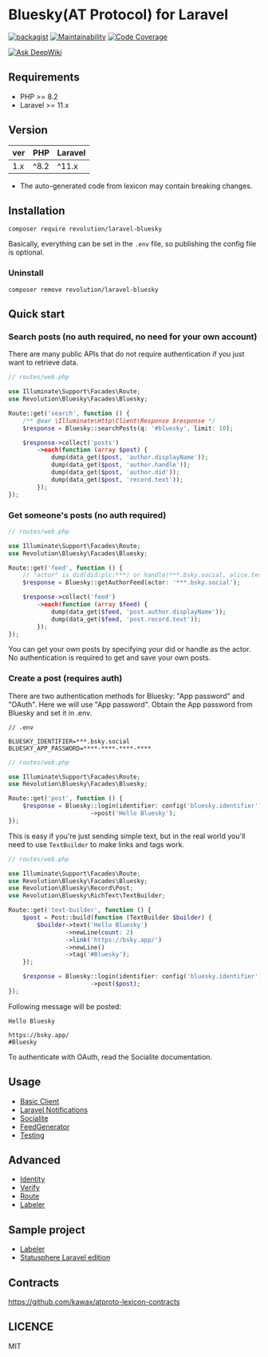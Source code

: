 Bluesky(AT Protocol) for Laravel
====

[![packagist](https://badgen.net/packagist/v/revolution/laravel-bluesky)](https://packagist.org/packages/revolution/laravel-bluesky)
[![Maintainability](https://qlty.sh/badges/cd9f285b-4006-4a23-bbf0-fdf266b38cc2/maintainability.svg)](https://qlty.sh/gh/invokable/projects/laravel-bluesky)
[![Code Coverage](https://qlty.sh/badges/cd9f285b-4006-4a23-bbf0-fdf266b38cc2/test_coverage.svg)](https://qlty.sh/gh/invokable/projects/laravel-bluesky)

[![Ask DeepWiki](https://deepwiki.com/badge.svg)](https://deepwiki.com/invokable/laravel-bluesky)

## Requirements
- PHP >= 8.2
- Laravel >= 11.x

## Version
| ver | PHP  | Laravel |
|-----|------|---------|
| 1.x | ^8.2 | ^11.x   |

- The auto-generated code from lexicon may contain breaking changes.

## Installation

```shell
composer require revolution/laravel-bluesky
```

Basically, everything can be set in the `.env` file, so publishing the config file is optional.

### Uninstall
```shell
composer remove revolution/laravel-bluesky
```

## Quick start

### Search posts (no auth required, no need for your own account)

There are many public APIs that do not require authentication if you just want to retrieve data.

```php
// routes/web.php

use Illuminate\Support\Facades\Route;
use Revolution\Bluesky\Facades\Bluesky;

Route::get('search', function () {
    /** @var \Illuminate\Http\Client\Response $response */
    $response = Bluesky::searchPosts(q: '#bluesky', limit: 10);

    $response->collect('posts')
        ->each(function (array $post) {
            dump(data_get($post, 'author.displayName'));
            dump(data_get($post, 'author.handle'));
            dump(data_get($post, 'author.did'));
            dump(data_get($post, 'record.text'));
        });
});
```

### Get someone's posts (no auth required)

```php
// routes/web.php

use Illuminate\Support\Facades\Route;
use Revolution\Bluesky\Facades\Bluesky;

Route::get('feed', function () {
    // "actor" is did(did:plc:***) or handle(***.bsky.social, alice.test)
    $response = Bluesky::getAuthorFeed(actor: '***.bsky.social');

    $response->collect('feed')
        ->each(function (array $feed) {
            dump(data_get($feed, 'post.author.displayName'));
            dump(data_get($feed, 'post.record.text'));
        });
});
```

You can get your own posts by specifying your did or handle as the actor. No authentication is required to get and save your own posts.

### Create a post (requires auth)

There are two authentication methods for Bluesky: "App password" and "OAuth". Here we will use "App password". Obtain the App password from Bluesky and set it in .env.

```
// .env

BLUESKY_IDENTIFIER=***.bsky.social
BLUESKY_APP_PASSWORD=****-****-****-****
```

```php
// routes/web.php

use Illuminate\Support\Facades\Route;
use Revolution\Bluesky\Facades\Bluesky;

Route::get('post', function () {
    $response = Bluesky::login(identifier: config('bluesky.identifier'), password: config('bluesky.password'))
                       ->post('Hello Bluesky');
});
```

This is easy if you're just sending simple text, but in the real world you'll need to use `TextBuilder` to make links and tags work.

```php
// routes/web.php

use Illuminate\Support\Facades\Route;
use Revolution\Bluesky\Facades\Bluesky;
use Revolution\Bluesky\Record\Post;
use Revolution\Bluesky\RichText\TextBuilder;

Route::get('text-builder', function () {
    $post = Post::build(function (TextBuilder $builder) {
        $builder->text('Hello Bluesky')
                ->newLine(count: 2)
                ->link('https://bsky.app/')
                ->newLine()
                ->tag('#Bluesky');
    });

    $response = Bluesky::login(identifier: config('bluesky.identifier'), password: config('bluesky.password'))
                       ->post($post);
});
```

Following message will be posted:

```
Hello Bluesky

https://bsky.app/
#Bluesky
```

To authenticate with OAuth, read the Socialite documentation.

## Usage
- [Basic Client](./docs/basic-client.md)
- [Laravel Notifications](./docs/notification.md)
- [Socialite](./docs/socialite.md)
- [FeedGenerator](./docs/feed-generator.md)
- [Testing](./docs/testing.md)

## Advanced
- [Identity](./docs/identity.md)
- [Verify](./docs/verify.md)
- [Route](./docs/route.md)
- [Labeler](./docs/labeler.md)

## Sample project
- [Labeler](https://github.com/invokable/laralabeler)
- [Statusphere Laravel edition](https://github.com/invokable/statusphere)

## Contracts
https://github.com/kawax/atproto-lexicon-contracts

## LICENCE
MIT
